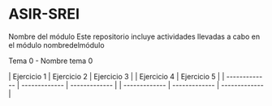 # ASIR-SREI
Nombre del módulo
Este repositorio incluye actividades llevadas a cabo en el módulo nombredelmódulo


Tema 0 - Nombre tema 0

|  Ejercicio 1  | Ejercicio 2   | Ejercicio  3  | | Ejercicio 4   | Ejercicio  5  |
| ------------- | ------------- | ------------- |
| ------------- | ------------- | ------------- |

